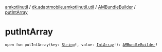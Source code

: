 [amkotlinutil](../../index.md) / [dk.adaptmobile.amkotlinutil.util](../index.md) / [AMBundleBuilder](index.md) / [putIntArray](put-int-array.md)

# putIntArray

`open fun putIntArray(key: `[`String`](https://kotlinlang.org/api/latest/jvm/stdlib/kotlin/-string/index.html)`!, value: `[`IntArray`](https://kotlinlang.org/api/latest/jvm/stdlib/kotlin/-int-array/index.html)`!): `[`AMBundleBuilder`](index.md)`!`